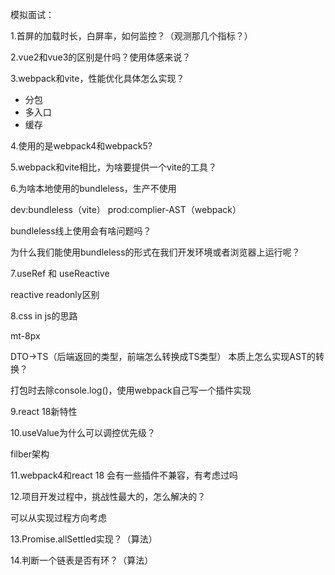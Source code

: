 模拟面试：

1.首屏的加载时长，白屏率，如何监控？（观测那几个指标？）

2.vue2和vue3的区别是什吗？使用体感来说？

3.webpack和vite，性能优化具体怎么实现？

  - 分包
  - 多入口
  - 缓存


4.使用的是webpack4和webpack5?

5.webpack和vite相比，为啥要提供一个vite的工具？
  
6.为啥本地使用的bundleless，生产不使用

dev:bundleless（vite）
prod:complier-AST（webpack）

bundleless线上使用会有啥问题吗？

为什么我们能使用bundleless的形式在我们开发环境或者浏览器上运行呢？

7.useRef 和 useReactive

reactive readonly区别

8.css in js的思路

mt-8px

DTO->TS（后端返回的类型，前端怎么转换成TS类型）
本质上怎么实现AST的转换？

打包时去除console.log()，使用webpack自己写一个插件实现


9.react 18新特性

10.useValue为什么可以调控优先级？

   filber架构

11.webpack4和react 18 会有一些插件不兼容，有考虑过吗

12.项目开发过程中，挑战性最大的，怎么解决的？

可以从实现过程方向考虑

13.Promise.allSettled实现？（算法）

14.判断一个链表是否有环？（算法）

